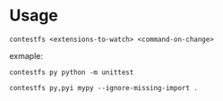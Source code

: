 # Usage

```
contestfs <extensions-to-watch> <command-on-change>
```

exmaple:

```
contestfs py python -m unittest
```

```
contestfs py,pyi mypy --ignore-missing-import .
```
